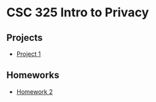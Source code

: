 # CSC 325 Intro to Privacy

## Projects
- [Project 1](./project1/project1.pdf)

## Homeworks
- [Homework 2](./homework2/homework2.pdf)